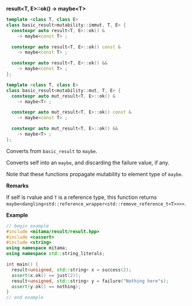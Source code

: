 **result&lt;T, E&gt;::ok() -> maybe&lt;T&gt;**

```cpp
template <class T, class E>
class basic_result<mutability::immut, T, E> {
  constexpr auto result<T, E>::ok() &
    -> maybe<const T> ;

  constexpr auto result<T, E>::ok() const &
    -> maybe<const T> ;

  constexpr auto result<T, E>::ok() &&
    -> maybe<const T> ;
};

template <class T, class E>
class basic_result<mutability::mut, T, E> {
  constexpr auto mut_result<T, E>::ok() &
    -> maybe<T> ;

  constexpr auto mut_result<T, E>::ok() const &
    -> maybe<const T> ;

  constexpr auto mut_result<T, E>::ok() &&
    -> maybe<T> ;
};
```

Converts from `basic_result` to `maybe`.

Converts self into an `maybe`, and discarding the failure value, if any.

Note that these functions propagate mutability to element type of `maybe`.

**Remarks**

If self is rvalue and `T` is a reference type,
this function returns `maybe<dangling<std::reference_wrapper<std::remove_reference_t<T>>>>`.

**Example**

```cpp
// begin example
#include <mitama/result/result.hpp>
#include <cassert>
#include <string>
using namespace mitama;
using namespace std::string_literals;

int main() {
  result<unsigned, std::string> x = success(2);
  assert(x.ok() == just(2));
  result<unsigned, std::string> y = failure("Nothing here"s);
  assert(y.ok() == nothing);
}
// end example
```

